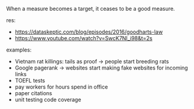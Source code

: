 When a measure becomes a target, it ceases to be a good measure.

res:
- https://dataskeptic.com/blog/episodes/2016/goodharts-law
- https://www.youtube.com/watch?v=SwcK7NI_i98&t=2s

examples:
- Vietnam rat killings: tails as proof -> people start breeding rats
- Google pagerank -> websites start making fake websites for incoming links
- TOEFL tests
- pay workers for hours spend in office
- paper citations
- unit testing code coverage
